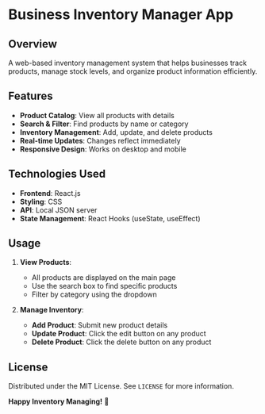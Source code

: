 # Business Inventory Manager App

## Overview
A web-based inventory management system that helps businesses track products, manage stock levels, and organize product information efficiently.

## Features
- **Product Catalog**: View all products with details
- **Search & Filter**: Find products by name or category
- **Inventory Management**: Add, update, and delete products
- **Real-time Updates**: Changes reflect immediately
- **Responsive Design**: Works on desktop and mobile

## Technologies Used
- **Frontend**: React.js
- **Styling**: CSS
- **API**: Local JSON server
- **State Management**: React Hooks (useState, useEffect)

## Usage
1. **View Products**:
   - All products are displayed on the main page
   - Use the search box to find specific products
   - Filter by category using the dropdown

2. **Manage Inventory**:
   - **Add Product**: Submit new product details
   - **Update Product**: Click the edit button on any product
   - **Delete Product**: Click the delete button on any product


## License
Distributed under the MIT License. See `LICENSE` for more information.

**Happy Inventory Managing!** 🎉
